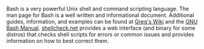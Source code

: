 Bash is a very powerful Unix shell and command scripting language. The man page for Bash is a well written and informational document. Additional guides, information, and examples can be found at [Greg's Wiki](http://mywiki.wooledge.org/BashGuide) and the [GNU Bash Manual](http://gnu.org/s/bash/manual). [shellcheck.net](https://www.shellcheck.net/) provides a web interface (and binary for some distros) that checks shell scripts for errors or common issues and provides information on how to best correct them.
